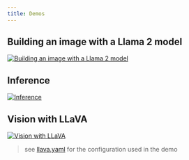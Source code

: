 ```yaml
---
title: Demos
---
```


## Building an image with a Llama 2 model

[![Building an image with a Llama 2 model](https://asciinema.org/a/J9bitkONKPvedSfU1RkrmVEhD.svg 'Building an image with a Llama 2 model')](https://asciinema.org/a/J9bitkONKPvedSfU1RkrmVEhD)

## Inference

[![Inference](https://asciinema.org/a/DYh5bCQMNPSis1whhsfPeMOoM.svg 'Inference')](https://asciinema.org/a/DYh5bCQMNPSis1whhsfPeMOoM)

## Vision with LLaVA

[![Vision with LLaVA
](https://asciinema.org/a/626553.svg 'Vision with LLaVA')](https://asciinema.org/a/626553)

> see [llava.yaml](https://github.com/sozercan/snapgen/blob/main/examples/llava.yaml) for the configuration used in the demo
